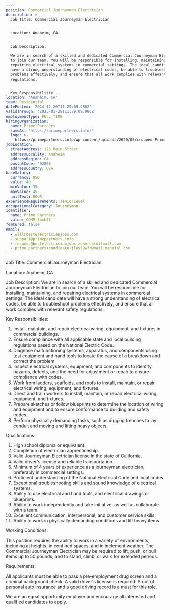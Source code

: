 ```yaml
---
position: Commercial Journeyman Electrician
description: >-
  Job Title: Commercial Journeyman Electrician


  Location: Anaheim, CA


  Job Description:

  We are in search of a skilled and dedicated Commercial Journeyman Electrician
  to join our team. You will be responsible for installing, maintaining, and
  repairing electrical systems in commercial settings. The ideal candidate will
  have a strong understanding of electrical codes, be able to troubleshoot
  problems effectively, and ensure that all work complies with relevant safety
  regulations.


  Key Responsibilitie...
location: 'Anaheim, CA'
team: Residential
datePosted: '2024-12-26T11:29:09.986Z'
validThrough: '2025-01-28T11:29:09.986Z'
employmentType: FULL_TIME
hiringOrganization:
  name: Prime Partners
  sameAs: 'https://primepartners.info/'
  logo: >-
    https://primepartners.info/wp-content/uploads/2020/05/cropped-Prime-Partners-Logo-NO-BG-1-1.png
jobLocation:
  streetAddress: 123 Main Street
  addressLocality: Anaheim
  addressRegion: CA
  postalCode: '92805'
  addressCountry: USA
baseSalary:
  currency: USD
  value: 40
  minValue: 35
  maxValue: 45
  unitText: HOUR
experienceRequirements: seniorLevel
occupationalCategory: Journeyman
identifier:
  name: Prime Partners
  value: COMM-7hxhf1
featured: false
email:
  - will@bestelectricianjobs.com
  - support@primepartners.info
  - resumes@bestelectricianjobs.zohorecruitmail.com
  - prime.partners+candidate+jl6y59w7r@mail.manatal.com
---
```




Job Title: Commercial Journeyman Electrician

Location: Anaheim, CA

Job Description:
We are in search of a skilled and dedicated Commercial Journeyman Electrician to join our team. You will be responsible for installing, maintaining, and repairing electrical systems in commercial settings. The ideal candidate will have a strong understanding of electrical codes, be able to troubleshoot problems effectively, and ensure that all work complies with relevant safety regulations.

Key Responsibilities:

1. Install, maintain, and repair electrical wiring, equipment, and fixtures in commercial buildings.
2. Ensure compliance with all applicable state and local building regulations based on the National Electric Code.
3. Diagnose malfunctioning systems, apparatus, and components using test equipment and hand tools to locate the cause of a breakdown and correct the problem.
4. Inspect electrical systems, equipment, and components to identify hazards, defects, and the need for adjustment or repair to ensure compliance with codes.
5. Work from ladders, scaffolds, and roofs to install, maintain, or repair electrical wiring, equipment, and fixtures.
6. Direct and train workers to install, maintain, or repair electrical wiring, equipment, and fixtures.
7. Prepare sketches or follow blueprints to determine the location of wiring and equipment and to ensure conformance to building and safety codes.
8. Perform physically demanding tasks, such as digging trenches to lay conduit and moving and lifting heavy objects.

Qualifications:

1. High school diploma or equivalent.
2. Completion of electrician apprenticeship.
3. Valid Journeyman Electrician license in the state of California.
4. Valid driver's license and reliable transportation.
5. Minimum of 4 years of experience as a journeyman electrician, preferably in commercial settings.
6. Proficient understanding of the National Electrical Code and local codes.
7. Exceptional troubleshooting skills and sound knowledge of electrical systems.
8. Ability to use electrical and hand tools, and electrical drawings or blueprints.
9. Ability to work independently and take initiative, as well as collaborate with a team.
10. Excellent communication, interpersonal, and customer service skills.
11. Ability to work in physically demanding conditions and lift heavy items.

Working Conditions:

This position requires the ability to work in a variety of environments, including at heights, in confined spaces, and in inclement weather. The Commercial Journeyman Electrician may be required to lift, push, or pull items up to 50 pounds, and to stand, climb, or walk for extended periods.

Requirements:

All applicants must be able to pass a pre-employment drug screen and a criminal background check. A valid driver's license is required. Proof of personal auto insurance and a good driving record is a must for this role.

We are an equal opportunity employer and encourage all interested and qualified candidates to apply.
